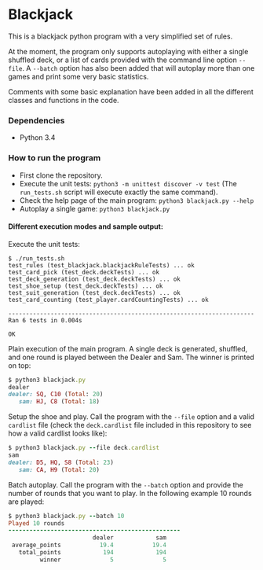 # Blackjack

This is a blackjack python program with a very simplified set of rules.

At the moment, the program only supports autoplaying with either a single shuffled deck, or a list of cards provided with the command line option `--file`. A `--batch` option has also been added that will autoplay more than one games and print some very basic statistics.

Comments with some basic explanation have been added in all the different classes and functions in the code.


### Dependencies

* Python 3.4


### How to run the program

* First clone the repository.
* Execute the unit tests: `python3 -m unittest discover -v test` (The `run_tests.sh` script will execute exactly the same command).
* Check the help page of the main program: `python3 blackjack.py --help`
* Autoplay a single game: `python3 blackjack.py`


#### Different execution modes and sample output:

Execute the unit tests:
```no-highlight
$ ./run_tests.sh 
test_rules (test_blackjack.blackjackRuleTests) ... ok
test_card_pick (test_deck.deckTests) ... ok
test_deck_generation (test_deck.deckTests) ... ok
test_shoe_setup (test_deck.deckTests) ... ok
test_suit_generation (test_deck.deckTests) ... ok
test_card_counting (test_player.cardCountingTests) ... ok

----------------------------------------------------------------------
Ran 6 tests in 0.004s

OK
```

Plain execution of the main program. A single deck is generated, shuffled, and one round is played between the Dealer and Sam. The winner is printed on top:
```ruby
$ python3 blackjack.py
dealer
dealer: SQ, C10 (Total: 20)
   sam: HJ, C8 (Total: 18)
```

Setup the shoe and play. Call the program with the `--file` option and a valid `cardlist` file (check the `deck.cardlist` file included in this repository to see how a valid cardlist looks like):
```ruby
$ python3 blackjack.py --file deck.cardlist
sam
dealer: D5, HQ, S8 (Total: 23)
   sam: CA, H9 (Total: 20)
```

Batch autoplay. Call the program with the `--batch` option and provide the number of rounds that you want to play. In the following example 10 rounds are played:
```ruby
$ python3 blackjack.py --batch 10
Played 10 rounds
-------------------------------------------------
                        dealer            sam
 average_points           19.4           19.4
   total_points            194            194
         winner              5              5
```
